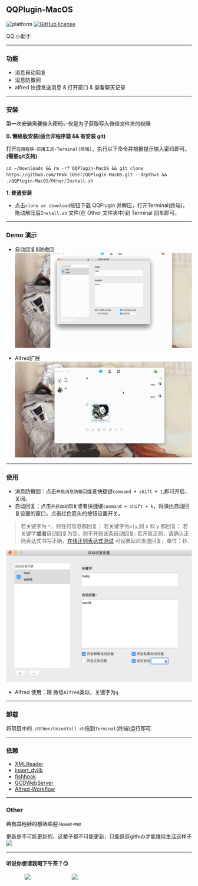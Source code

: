 
## QQPlugin-MacOS

![platform](https://img.shields.io/badge/platform-macos-lightgrey.svg)    [![GitHub license](https://img.shields.io/github/license/TKkk-iOSer/QQPlugin-MacOS.svg)](https://github.com/TKkk-iOSer/QQPlugin-MacOS/blob/master/LICENSE)

QQ 小助手 

---

### 功能

* 消息自动回复
* 消息防撤回
* alfred 快捷发送消息 & 打开窗口 & 查看聊天记录

---

### 安装

~~第一次安装需要输入密码，仅是为了获取写入微信文件夹的权限~~

**0. 懒癌版安装(适合非程序猿 && 有安装 git)**

打开`应用程序-实用工具-Terminal(终端)`，执行以下命令并根据提示输入密码即可。**(需要git支持)**

`cd ~/Downloads && rm -rf QQPlugin-MacOS && git clone https://github.com/TKkk-iOSer/QQPlugin-MacOS.git --depth=1 && ./QQPlugin-MacOS/Other/Install.sh`

**1. 普通安装**

* 点击`clone or download`按钮下载 QQPlugin 并解压，打开Terminal(终端)，拖动解压后`Install.sh` 文件(在 Other 文件夹中)到 Terminal 回车即可。

---

### Demo 演示

* 自动回复&防撤回    
![自动回复&防撤回](./Other/ScreenShots/demo_reply_and_revoke.gif)

* Alfred扩展    
![快捷回复](./Other/ScreenShots/demo_alfred.gif)

---

### 使用

* 消息防撤回：点击`开启消息防撤回`或者快捷键`command + shift + t`,即可开启、关闭。
* 自动回复：点击`开启自动回复`或者快捷键`conmand + shift + k`，将弹出自动回复设置的窗口，点击红色箭头的按钮设置开关。    

>若关键字为 `*`，则任何信息都回复；
>若关键字为`x|y`,则 x 和 y 都回复；
>若关键字**或者**自动回复为空，则不开启该条自动回复;
>若开启正则，请确认正则表达式书写正确，[在线正则表达式测试](http://tool.oschina.net/regex/)
> 可设置延迟发送回复，单位：秒.

![自动回复设置.png](./Other/ScreenShots/auto_reply.png)

* Alfred 使用：跟 微信`Alfred`类似，关键字为`q`. 

---

### 卸载

将项目中的`./Other/Uninstall.sh`拖到`Terminal`(终端)运行即可.

---

### 依赖

* [XMLReader](https://github.com/amarcadet/XMLReader)
* [insert_dylib](https://github.com/Tyilo/insert_dylib)
* [fishhook](https://github.com/facebook/fishhook)
* [GCDWebServer](https://github.com/swisspol/GCDWebServer)   
* [Alfred-Workflow](http://www.deanishe.net/alfred-workflow/index.html)

---

### Other

~~若有其他好的想法欢迎 Issue me~~

更新是不可能更新的，这辈子都不可能更新，只能逛逛github才能维持生活这样子![](https://wx3.sinaimg.cn/mw690/b13f6d6cgy1fc3a1kimfxj201v01xjr6.jpg)

---

#### 听说你想请我喝下午茶？😏
 
<img src="http://upload-images.jianshu.io/upload_images/965383-cbc86dc1d75a6242.jpg?imageMogr2/auto-orient/strip%7CimageView2/2/w/1240" height="250" hspace="50"/>&nbsp;&nbsp;&nbsp;<img src="http://upload-images.jianshu.io/upload_images/965383-76a1c7c91b987e1a.png?imageMogr2/auto-orient/strip%7CimageView2/2/w/1240" height="250" hspace="50"  />

